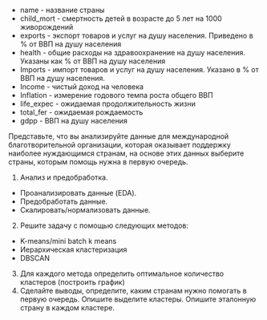 - name - название страны
- child_mort - cмертность детей в возрасте до 5 лет на 1000 живорождений
- exports - экспорт товаров и услуг на душу населения. Приведено в % от ВВП на душу населения
- health - общие расходы на здравоохранение на душу населения. Указаны как % от ВВП на душу населения
- Imports - импорт товаров и услуг на душу населения. Указано в % от ВВП на душу населения.
- Income - чистый доход на человека
- Inflation - измерение годового темпа роста общего ВВП
- life_expec - ожидаемая продолжительность жизни
- total_fer - ожидаемая рождаемость 
- gdpp - ВВП на душу населения

Представьте, что вы анализируйте данные для международной благотворительной организации, которая оказывает поддержку наиболее нуждающимся странам, на основе этих данных выберите страны, которым помощь нужна в первую очередь.     
1. Анализ и предобработка.  
- Проанализировать данные (EDA).  
- Предобработать данные.  
- Скалировать/нормализовать данные.  
2. Решите задачу с помощью следующих методов:  
- K-means/mini batch k means  
- Иерархическая кластеризация  
- DBSCAN
3. Для каждого метода определить оптимальное количество кластеров (построить график)  
4. Сделайте выводы, определите, каким странам нужно помогать в первую очередь. Опишите выделите кластеры. Опишите эталонную страну в каждом кластере. 

